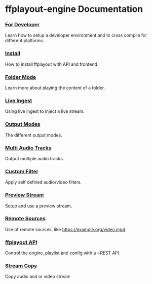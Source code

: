 **ffplayout-engine Documentation**
================

### **[For Developer](/docs/developer.md)**

Learn how to setup a developer environment and to cross compile for different platforms.

### **[Install](/docs/install.md)**

How to install ffplayout with API and frontend.

### **[Folder Mode](/docs/folder_mode.md)**

Learn more about playing the content of a folder.

### **[Live Ingest](/docs/live_ingest.md)**

Using live ingest to inject a live stream.

### **[Output Modes](/docs/output.md)**

The different output modes.

### **[Multi Audio Tracks](/docs/multi_audio.md)**

Output multiple audio tracks.

### **[Custom Filter](/docs/custom_filters.md)**

Apply self defined audio/video filters.

### **[Preview Stream](/docs/preview_stream.md)**

Setup and use a preview stream.

### **[Remote Sources](/docs/remote_source.md)**

Use of remote sources, like https://example.org/video.mp4

### **[ffplayout API](/docs/api.md)**

Control the engine, playlist and config with a ~REST API

### **[Stream Copy](/docs/stream_copy.md)**

Copy audio and or video stream
